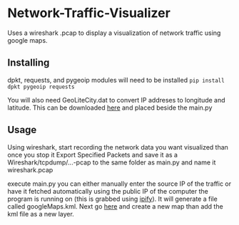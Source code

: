 # Network-Traffic-Visualizer
Uses a wireshark .pcap to display a visualization of network traffic using google maps.

## Installing
dpkt, requests, and pygeoip modules will need to be installed
`pip install dpkt pygeoip requests`

You will also need GeoLiteCity.dat to convert IP addreses to longitude and latitude. This can be downloaded [here](https://github.com/mbcc2006/GeoLiteCity-data) and placed beside the main.py

## Usage
Using wireshark, start recording the network data you want visualized than once you stop it Export Specified Packets and save it as a Wireshark/tcpdump/...-pcap to the same folder as main.py and name it wireshark.pcap

execute main.py you can either manually enter the source IP of the traffic or have it fetched automatically using the public IP of the computer the program is running on (this is grabbed using [ipify](https://www.ipify.org/)). It will generate a file called googleMaps.kml. Next go [here](https://www.google.com/mymaps) and create a new map than add the kml file as a new layer.